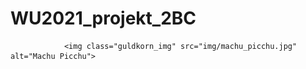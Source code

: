 # WU2021_projekt_2BC
            
                
                <img class="guldkorn_img" src="img/machu_picchu.jpg" alt="Machu Picchu">